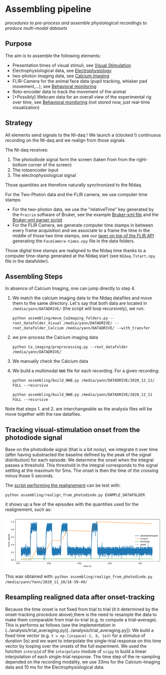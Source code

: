 # Assembling pipeline

*procedures to pre-process and assemble physiological recordings to produce multi-modal datasets*

## Purpose

The aim is to assemble the following elements:

- Presentation times of visual stimuli, see [Visual Stimulation](../visual_stim/README.md)
- Electrophysiological data, see [Electrophysiology](../electrophy/README.md)
- two-photon imaging data, see [Calcium imaging](../Ca-imaging/README.md)
- FLIR-Camera for the animal face data (pupil tracking, whisker pad movement,...),  see [Behavioral monitoring](../behavioral_monitoring/README.md)
- Roto-encoder data to track the movement of the animal
- [+Possibly] Webcam data for an overall view of the experimental rig over time, see [Behavioral monitoring](../behavioral_monitoring/README.md) (not stored now, just real-time visualization)

## Strategy

All elements send signals to the NI-daq ! We launch a (clocked !) continuous recording on the NI-daq and we realign from those signals.

The NI-daq receives:

1. The photodiode signal form the screen (taken from from the right-bottom corner of the screen)
2. The rotoencoder input
3. The electrophysiological signal

Those quantities are therefore naturally synchronized to the NIdaq.

For the Two-Photon data and the FLIR camera, we use computer time stamps:
- For the two-photon data, we use the "relativeTime" key generated by the `Prairie` software of Bruker, see the example [Bruker-xml file](../Ca_imagingBruker_xml/TSeries-190620-250-00-002.xml) and the [Bruker-xml parser script](./IO/bruker_xml_parser.py)
- For the FLIR Camera, we generate computer time stamps in between every frame acquisition and we associate to a frame the time in the middle of those two time stamps, see our [layer on top of the FLIR API](../hardware_control/FLIRcamera/recording.py) generating the `FaceCamera-times.npy` file in the data folders.

Those digital time stamps are realigned to the NIdaq time thanks to a computer time-stamp generated at the NIdaq start (see `NIdaq.Tstart.npy` file in the datafolder).

## Assembling Steps

In absence of Calcium Imaging, one can jump directly to step 4.


1. We match the calcium imaging data to the NIdaq datafiles and move them to the same directory.
   Let's say that both data are located in `/media/yann/DATADRIVE/` (the script will loop recursively), we run:
   ```
   python assembling/move_CaImaging_folders.py --root_datafolder_Visual /media/yann/DATADRIVE/ --root_datafolder_Calcium /media/yann/DATADRIVE/ --with_transfer
   ```

2. we pre-process the Calcium imaging data
   ```
   python Ca_imaging/preprocessing.py --root_datafolder /media/yann/DATADRIVE/
   ```
   

3. We manually check the Calcium data 

4. We build a multimodal `NWB` file for each recording.
   For a given recording:
   ```
   python assembling/build_NWB.py /media/yann/DATADRIVE/2020_12_11/ FULL --recursive
   ```
   ```
   python assembling/build_NWB.py /media/yann/DATADRIVE/2020_12_11 FULL --recursive
   ```

Note that steps 1. and 2. are interchangeable as the analysis files will be move together with the raw datafiles.



## Tracking visual-stimulation onset from the photodiode signal

Base on the photodiode signal (that is a bit noisy), we integrate it over time (after having substracted the baseline defined by the peak of the signal distribution) for each episode. We determine the onset when the integral passes a threshold. This threshold in the integral corresponds to the signal settling at the maximum for 5ms. The onset is then the time of the crossing minus those 5 seconds.

The [script performing the realignement](./realign_from_photodiode.py) can be test with:
```
python assembling/realign_from_photodiode.py EXAMPLE_DATAFOLDER
```
it shows up a few of the episodes with the quantities used for the realignement, such as:

<p align="center">
  <img src="../doc/realignement-from-photodiode.png"/>
</p>


This was obtained with: `python assembling/realign_from_photodiode.py /media/yann/Yann/2020_11_10/16-59-49/`


## Resampling realigned data after onset-tracking

Because the time onset is not fixed from trial to trial (it it determined by the onset-tracking procedure above),there is the need to resample the data to make them comparable from trial-to-trial (e.g. to compute a trial-average).
This is performs as follows (see the implementation in (../analysis/trial_averaging.py)[../analysis/trial_averaging.py]):
We build a fixed time vector (e.g. `t = np.linspace(-1, 6, 1e3)` for a stimulus of duration 5s) and we want to interpolate the single-trial response on this time vector by looping over the onsets of the full experiment. We used the function `interp1d` of the `interpolate` module of `scipy` to build a linear interpolation of each single-trial response.
The time step of the re-sampling depended on the recording modality, we use 33ms for the Calcium-Imaging data and 10 ms for the Electrophysiological data.






